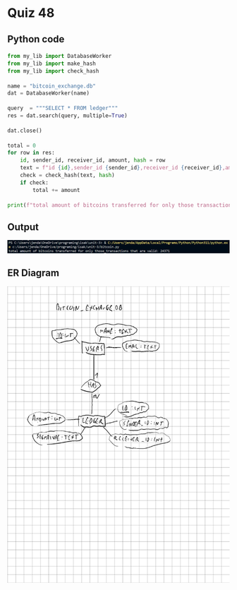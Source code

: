 # Quiz 48
## Python code
```python
from my_lib import DatabaseWorker
from my_lib import make_hash
from my_lib import check_hash

name = "bitcoin_exchange.db"
dat = DatabaseWorker(name)

query  = """SELECT * FROM ledger"""
res = dat.search(query, multiple=True)

dat.close()

total = 0
for row in res:
    id, sender_id, receiver_id, amount, hash = row 
    text = f"id {id},sender_id {sender_id},receiver_id {receiver_id},amount {amount}"  
    check = check_hash(text, hash)
    if check:
        total += amount

print(f"total amount of bitcoins transferred for only those transactions that are valid: {total}")

```

## Output
![](/Assets/q48.png)

## ER Diagram
![](/UML/bitcoin_exchange.png)
